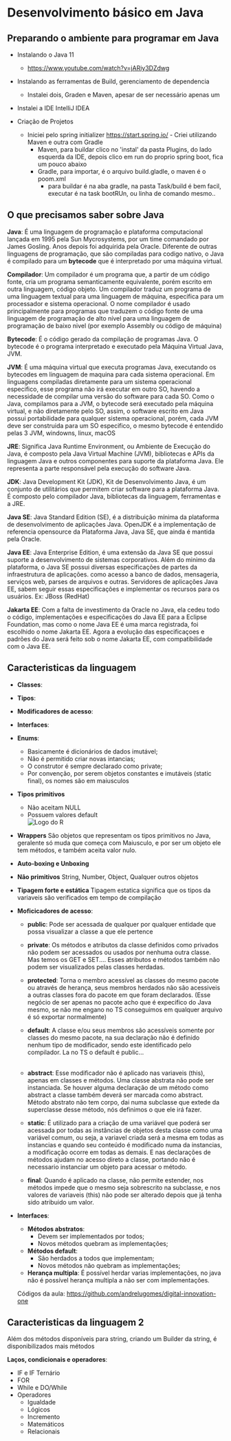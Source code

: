 # Desenvolvimento básico em Java

## Preparando o ambiente para programar em Java

- Instalando o Java 11
  - https://www.youtube.com/watch?v=jARiy3DZdwg
- Instalando as ferramentas de Build, gerenciamento de dependencia
  - Instalei dois, Graden e Maven, apesar de ser necessário apenas um
- Instalei a IDE IntelliJ IDEA

- Criação de Projetos
  - Iniciei pelo spring initializer https://start.spring.io/ - Criei utilizando Maven e outra com Gradle
    - Maven, para buildar clico no 'instal' da pasta Plugins, do lado esquerda da IDE, depois clico em run do proprio spring boot, fica um pouco abaixo
    - Gradle, para importar, é o arquivo build.gladle, o maven é o poom.xml
      - para buildar é na aba gradle, na pasta Task/build é bem facil, executar é na task bootRUn, ou linha de comando mesmo..

## O que precisamos saber sobre Java

**Java**: É uma linguagem de programação e plataforma computacional lançada em 1995 pela Sun Mycrosystems, por um time comandado por James Gosling. Anos depois foi adquirida pela Oracle. Diferente de outras linguagens de programação, que são compiladas para codigo nativo, o Java é compilado para um **bytecode** que é interpretado por uma máquina virtual.

**Compilador**: Um compilador é um programa que, a partir de um código fonte, cria um programa semanticamente equivalente, porém escrito em outra linguagem, código objeto. Um compilador traduz um programa de uma linguagem textual para uma linguagem de máquina, especifica para um processador e sistema operacional.
O nome compilador é usado principalmente para programas que traduzem o código fonte de uma linguagem de programação de alto nível para uma linguagem de programação de baixo nivel (por exemplo Assembly ou código de máquina)

**Bytecode**: É o código gerado da compilação de programas Java. O bytecode é o programa interpretado e executado pela Máquina Virtual Java, JVM.

**JVM**: É uma máquina virtual que executa programas Java, executando os bytecodes em linguagem de maquina para cada sistema operacional.
Em linguagens compiladas diretamente para um sistema operacional especifico, esse programa não irá executar em outro SO, havendo a necessidade de compilar uma versão do software para cada SO.
Como o Java, compilamos para a JVM, o bytecode será executado pela máquina virtual, e não diretamente pelo SO, assim, o software escrito em Java possui portabilidade para qualquer sistema operacional, porém, cada JVM deve ser construida para um SO especifico, o mesmo bytecode é entendido pelas 3 JVM, windowns, linux, macOS

**JRE**: Significa Java Runtime Environment, ou Ambiente de Execução do Java, é composto pela Java Virtual Machine (JVM), bibliotecas e APIs da linguagem Java e outros componentes para suporte da plataforma Java.
Ele representa a parte responsável pela execução do software Java.

**JDK**: Java Development Kit (JDK), Kit de Desenvolvimento Java, é um conjunto de utilitários que permitem criar software para a plataforma Java. É composto pelo compilador Java, bibliotecas da linguagem, ferramentas e a JRE.

**Java SE**: Java Standard Edition (SE), é a distribuição mínima da plataforma de desenvolvimento de aplicações Java.
OpenJDK é a implementação de referencia opensource da Plataforma Java, Java SE, que ainda é mantida pela Oracle.

**Java EE**: Java Enterprise Edition, é uma extensão da Java SE que possui suporte a desenvolvimento de sistemas corporativos.
Além do minimo da plataforma, o Java SE possui diversas especificações de partes da infraestrutura de aplicações. como acesso a banco de dados, mensageria, serviços web, parses de arquivos e outras.
Servidores de aplicações Java EE, sabem seguir essas especificações e implementar os recursos para os usuários. Ex: JBoss (RedHat)

**Jakarta EE**: Com a falta de investimento da Oracle no Java, ela cedeu todo o código, implementações e especificações do Java EE para a Eclipse Foundation, mas como o nome Java EE é uma marca registrada, foi escolhido o nome Jakarta EE.
Agora a evolução das especificaçoes e padrões do Java será feito sob o nome Jakarta EE, com compatibilidade com o Java EE.

## Caracteristicas da linguagem

- **Classes**:
- **Tipos**:
- **Modificadores de acesso**:
- **Interfaces**:
- **Enums**:

  - Basicamente é dicionários de dados imutável;
  - Não é permitido criar novas intancias;
  - O construtor é sempre declarado como private;
  - Por convenção, por serem objetos constantes e imutáveis (static final), os nomes são em maiusculos

- **Tipos primitivos**

  - Não aceitam NULL
  - Possuem valores default </br>
    ![Logo do R](https://only4techies.files.wordpress.com/2009/10/2.jpg)

- **Wrappers** São objetos que representam os tipos primitivos no Java, geralente só muda que começa com Maiusculo, e por ser um objeto ele tem métodos, e também aceita valor nulo.
- **Auto-boxing e Unboxing**
- **Não primitivos** String, Number, Object, Qualquer outros objetos
- **Tipagem forte e estática** Tipagem estatica significa que os tipos da variaveis são verificados em tempo de compilação

- **Moficicadores de acesso**:

  - **public**: Pode ser acessada de qualquer por qualquer entidade que possa visualizar a classe a que ele pertence
  - **private**: Os métodos e atributos da classe definidos como privados não podem ser acessados ou usados por nenhuma outra classe. Mas temos os GET e SET.... Esses atributos e métodos também não podem ser visualizados pelas classes herdadas.
  - **protected**: Torna o membro acessível as classes do mesmo pacote ou através de herança, seus membros herdados não são acessiveis a outras classes fora do pacote em que foram declarados. (Esse negócio de ser apenas no pacote acho que é expecifico do Java mesmo, se não me engano no TS conseguimos em qualquer arquivo é só exportar normalmente)
  - **default**: A classe e/ou seus membros são acessíveis somente por classes do mesmo pacote, na sua declaração não é definido nenhum tipo de modificador, sendo este identificado pelo compilador. La no TS o default é public... </br> </br>

  - **abstract**: Esse modificador não é aplicado nas variaveis (this), apenas em classes e métodos. Uma classe abstrata não pode ser instanciada. Se houver alguma declaração de um método como abstract a classe também deverá ser marcada como abstract. Método abstrato não tem corpo, dai numa subclasse que extede da superclasse desse método, nós definimos o que ele irá fazer.
  - **static**: É utilizado para a criação de uma variável que poderá ser acessada por todas as instâncias de objetos desta classe como uma variável comum, ou seja, a variavel criada será a mesma em todas as instancias e quando seu conteúdo é modificado numa da instancias, a modificação ocorre em todas as demais. E nas declarações de métodos ajudam no acesso direto a classe, portando não é necessario instanciar um objeto para acessar o método.
  - **final**: Quando é aplicado na classe, não permite estender, nos métodos impede que o mesmo seja sobrescrito na subclasse, e nos valores de variaveis (this) não pode ser alterado depois que já tenha sido atribuido um valor.

- **Interfaces**:

  - **Métodos abstratos**:
    - Devem ser implementados por todos;
    - Novos métodos quebram as implementações;
  - **Métodos default**:
    - São herdados a todos que implementam;
    - Novos métodos não quebram as implementações;
  - **Herança multipla**: É possível herdar varias implementações, no java não é possível herança multipla a não ser com implementações.

  Códigos da aula: https://github.com/andrelugomes/digital-innovation-one

## Caracteristicas da linguagem 2

Além dos métodos disponíveis para string, criando um Builder da string, é disponibilizados mais métodos

**Laços, condicionais e operadores**:

- IF e IF Ternário
- FOR
- While e DO/While
- Operadores
  - Igualdade
  - Lógicos
  - Incremento
  - Matemáticos
  - Relacionais
